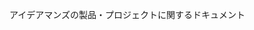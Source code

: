 <!--
    lead: Docs example books.
    facebook_comment:
        app_id: 281654658590158
        posts: 10
-->

アイデアマンズの製品・プロジェクトに関するドキュメント
